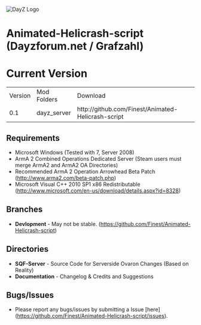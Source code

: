 ![DayZ Logo](http://dayzforum.net/public/style_images/dayz/logo.png)

Animated-Helicrash-script (Dayzforum.net / Grafzahl)
==========

Current Version
==================================
<table>
  <tr>
    <td>Version</td><td>Mod Folders</td><td>Download</td>
  </tr>
  <tr>
    <td>0.1</td><td>dayz_server</td><td>http://github.com/Finest/Animated-Helicrash-script</td>
  </tr>
</table>

Requirements
------------

 - Microsoft Windows (Tested with 7, Server 2008)
 - ArmA 2 Combined Operations Dedicated Server (Steam users must merge ArmA2 and ArmA2 OA Directories)
 - Recommended ArmA 2 Operation Arrowhead Beta Patch (http://www.arma2.com/beta-patch.php)
 - Microsoft Visual C++ 2010 SP1 x86 Redistributable (http://www.microsoft.com/en-us/download/details.aspx?id=8328)
 
Branches
--------

- **Devlopment** - May not be stable. (https://github.com/Finest/Animated-Helicrash-script)

Directories
-----------

 - **SQF-Server** - Source Code for Serverside Ovaron Changes (Based on Reality)
 - **Documentation** - Changelog & Credits and Suggestions

Bugs/Issues
-----------

- Please report any bugs/issues by submitting a Issue [here] (https://github.com/Finest/Animated-Helicrash-script/issues).

